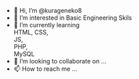 - 👋 Hi, I’m @kurageneko8
- 👀 I’m interested in Basic Engineering Skils
- 🌱 I’m currently learning <br> 
  HTML, CSS, <br>
  JS, <br>
  PHP, <br>
  MySQL <br>
- 💞️ I’m looking to collaborate on ...
- 📫 How to reach me ...

<!---
kurageneko8/kurageneko8 is a ✨ special ✨ repository because its `README.md` (this file) appears on your GitHub profile.
You can click the Preview link to take a look at your changes.
--->
